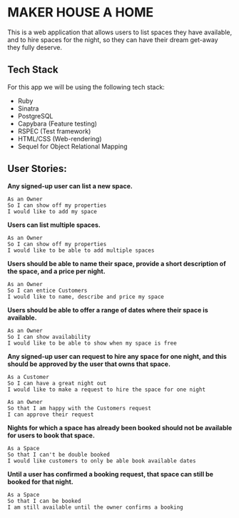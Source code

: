 # MAKER HOUSE A HOME

This is a web application that allows users to list spaces they have available, and to hire spaces for the night, so they can have their dream get-away they fully deserve.

## Tech Stack
For this app we will be using the following tech stack:
- Ruby
- Sinatra 
- PostgreSQL
- Capybara (Feature testing)
- RSPEC (Test framework)
- HTML/CSS (Web-rendering)
- Sequel for Object Relational Mapping

## User Stories:

**Any signed-up user can list a new space.**
~~~~
As an Owner
So I can show off my properties
I would like to add my space
~~~~
**Users can list multiple spaces.**
~~~~
As an Owner
So I can show off my properties
I would like to be able to add multiple spaces
~~~~
**Users should be able to name their space, provide a short description of the space, and a price per night.**
~~~~
As an Owner
So I can entice Customers
I would like to name, describe and price my space
~~~~
**Users should be able to offer a range of dates where their space is available.**
~~~~
As an Owner
So I can show availability
I would like to be able to show when my space is free
~~~~
**Any signed-up user can request to hire any space for one night, and this should be approved by the user that owns that space.**
~~~~
As a Customer
So I can have a great night out
I would like to make a request to hire the space for one night
~~~~
~~~~
As an Owner
So that I am happy with the Customers request
I can approve their request
~~~~
**Nights for which a space has already been booked should not be available for users to book that space.**
~~~~
As a Space
So that I can't be double booked
I would like customers to only be able book available dates
~~~~
**Until a user has confirmed a booking request, that space can still be booked for that night.**
~~~~
As a Space
So that I can be booked
I am still available until the owner confirms a booking
~~~~
